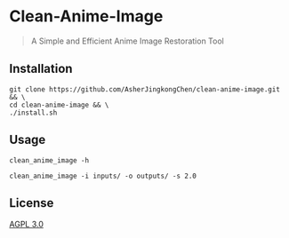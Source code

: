 # Clean-Anime-Image

> A Simple and Efficient Anime Image Restoration Tool

## Installation

```shell
git clone https://github.com/AsherJingkongChen/clean-anime-image.git && \
cd clean-anime-image && \
./install.sh
```

## Usage

```shell
clean_anime_image -h
```

```shell
clean_anime_image -i inputs/ -o outputs/ -s 2.0
```

## License

[AGPL 3.0](LICENSE)
